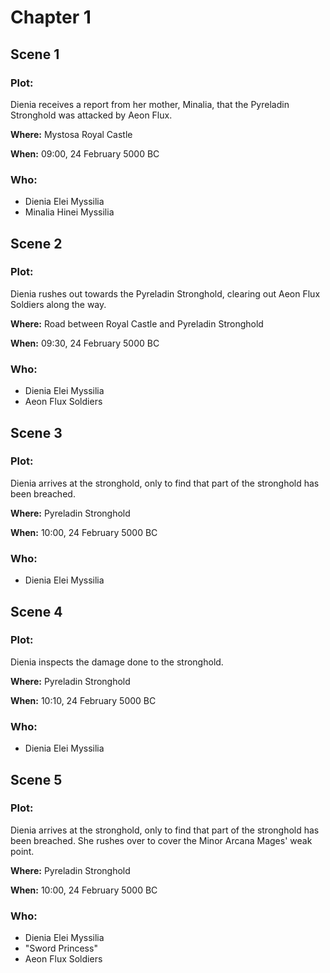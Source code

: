 # Chapter 1

## Scene 1

### Plot:

Dienia receives a report from her mother, Minalia, that the Pyreladin Stronghold was attacked by Aeon Flux.

**Where:** Mystosa Royal Castle

**When:** 09:00, 24 February 5000 BC

### Who:

- Dienia Elei Myssilia
- Minalia Hinei Myssilia

## Scene 2

### Plot:

Dienia rushes out towards the Pyreladin Stronghold, clearing out Aeon Flux Soldiers along the way.

**Where:** Road between Royal Castle and Pyreladin Stronghold

**When:** 09:30, 24 February 5000 BC

### Who:

- Dienia Elei Myssilia
- Aeon Flux Soldiers

## Scene 3

### Plot:

Dienia arrives at the stronghold, only to find that part of the stronghold has been breached.

**Where:** Pyreladin Stronghold

**When:** 10:00, 24 February 5000 BC

### Who:

- Dienia Elei Myssilia

## Scene 4

### Plot:

Dienia inspects the damage done to the stronghold.

**Where:** Pyreladin Stronghold

**When:** 10:10, 24 February 5000 BC

### Who:

- Dienia Elei Myssilia

## Scene 5

### Plot:

Dienia arrives at the stronghold, only to find that part of the stronghold has been breached. She rushes over to cover the Minor Arcana Mages' weak point.

**Where:** Pyreladin Stronghold

**When:** 10:00, 24 February 5000 BC

### Who:

- Dienia Elei Myssilia
- "Sword Princess"
- Aeon Flux Soldiers
